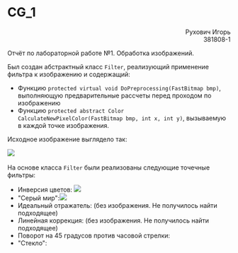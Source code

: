 # CG_1

<div style="text-align:right">Рухович Игорь</div>
<div style="text-align:right">381808-1</div>

Отчёт по лабораторной работе №1. Обработка изображений.

Был создан абстрактный класс `Filter`, реализующий применение фильтра к изображению и содержащий:

- Функцию `protected virtual void DoPreprocessing(FastBitmap bmp)`, выполняющую предварительные рассчеты перед проходом по изображению
- Функцию `protected abstract Color CalculateNewPixelColor(FastBitmap bmp, int x, int y)`, вызываемую в каждой точке изображения.

Исходное изображение выглядело так:

![](saved_images\__unn.png)

На основе класса `Filter` были реализованы следующие точечные фильтры:

- Инверсия цветов: ![](D:\Code\VS\NNSU\CG_1\saved_images\unn_inversion.png)
- "Серый мир":![](D:\Code\VS\NNSU\CG_1\saved_images\unn_gray_world.png)
- Идеальный отражатель: (без изображения. Не получилось найти подходящее)
- Линейная коррекция: (без изображения. Не получилось найти подходящее)
- Поворот на 45 градусов против часовой стрелки:
- "Стекло":
